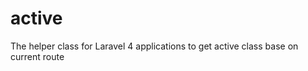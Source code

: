 active
======

The helper class for Laravel 4 applications to get active class base on current route
